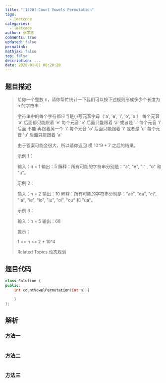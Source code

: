 ```yaml
---
title: "[1220] Count Vowels Permutation"
tags:
  - leetcode
categories:
  - leetcode
author: 张学志
comments: true
updated: false
permalink:
mathjax: false
top: false
description: ...
date: 2020-01-01 00:20:20
---
```


## 题目描述

> 给你一个整数 n，请你帮忙统计一下我们可以按下述规则形成多少个长度为 n 的字符串： 
> 
> 
> 字符串中的每个字符都应当是小写元音字母（'a', 'e', 'i', 'o', 'u'） 
> 每个元音 'a' 后面都只能跟着 'e' 
> 每个元音 'e' 后面只能跟着 'a' 或者是 'i' 
> 每个元音 'i' 后面 不能 再跟着另一个 'i' 
> 每个元音 'o' 后面只能跟着 'i' 或者是 'u' 
> 每个元音 'u' 后面只能跟着 'a' 
> 
> 
> 由于答案可能会很大，所以请你返回 模 10^9 + 7 之后的结果。 
> 
> 
> 
> 示例 1： 
> 
> 输入：n = 1
> 输出：5
> 解释：所有可能的字符串分别是："a", "e", "i" , "o" 和 "u"。
> 
> 
> 示例 2： 
> 
> 输入：n = 2
> 输出：10
> 解释：所有可能的字符串分别是："ae", "ea", "ei", "ia", "ie", "io", "iu", "oi", "ou" 和 "ua"。
> 
> 
> 示例 3： 
> 
> 输入：n = 5
> 输出：68 
> 
> 
> 
> 提示： 
> 
> 
> 1 <= n <= 2 * 10^4 
> 
> Related Topics 动态规划

## 题目代码

```cpp
class Solution {
public:
    int countVowelPermutation(int n) {
        
    }
};
```

## 解析

### 方法一

```cpp

```

### 方法二

```cpp

```

### 方法三

```cpp

```

